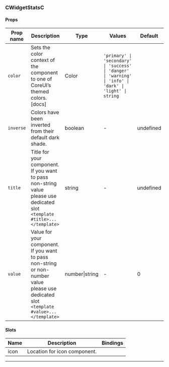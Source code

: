 ### CWidgetStatsC

#### Props

| Prop name            | Description                                                                                                                              | Type           | Values                                                                                                    | Default   |
| -------------------- | ---------------------------------------------------------------------------------------------------------------------------------------- | -------------- | --------------------------------------------------------------------------------------------------------- | --------- |
| <code>color</code>   | Sets the color context of the component to one of CoreUI’s themed colors. [docs]                                                         | Color          | `'primary' \| 'secondary' \| 'success' \| 'danger' \| 'warning' \| 'info' \| 'dark' \| 'light' \| string` |           |
| <code>inverse</code> | Colors have been inverted from their default dark shade.                                                                                 | boolean        | -                                                                                                         | undefined |
| <code>title</code>   | Title for your component. If you want to pass non-string value please use dedicated slot `<template #title>...</template>`               | string         | -                                                                                                         | undefined |
| <code>value</code>   | Value for your component. If you want to pass non-string or non-number value please use dedicated slot `<template #value>...</template>` | number\|string | -                                                                                                         | 0         |

#### Slots

| Name | Description                  | Bindings |
| ---- | ---------------------------- | -------- |
| icon | Location for icon component. |          |

---
